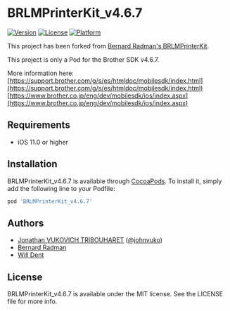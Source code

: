 # BRLMPrinterKit_v4.6.7

[![Version](https://img.shields.io/cocoapods/v/BRLMPrinterKit_v4.6.7.svg?style=flat)](https://cocoapods.org/pods/BRLMPrinterKit_v4.6.7)
[![License](https://img.shields.io/cocoapods/l/BRLMPrinterKit_v4.6.7.svg?style=flat)](https://cocoapods.org/pods/BRLMPrinterKit_v4.6.7)
[![Platform](https://img.shields.io/cocoapods/p/BRLMPrinterKit_v4.6.7.svg?style=flat)](https://cocoapods.org/pods/BRLMPrinterKit_v4.6.7)

This project has been forked from [Bernard Radman's BRLMPrinterKit](https://github.com/BernardRadman/BRLMPrinterKit).

This project is only a Pod for the Brother SDK v4.6.7.

More information here:
[https://support.brother.com/g/s/es/htmldoc/mobilesdk/index.html](https://support.brother.com/g/s/es/htmldoc/mobilesdk/index.html)
[https://www.brother.co.jp/eng/dev/mobilesdk/ios/index.aspx](https://www.brother.co.jp/eng/dev/mobilesdk/ios/index.aspx)

## Requirements

- iOS 11.0 or higher

## Installation

BRLMPrinterKit_v4.6.7 is available through [CocoaPods](https://cocoapods.org). To install
it, simply add the following line to your Podfile:

```ruby
pod 'BRLMPrinterKit_v4.6.7'
```

## Authors

- [Jonathan VUKOVICH TRIBOUHARET](https://github.com/jonathantribouharet) ([@johnvuko](https://twitter.com/johnvuko))
- [Bernard Radman](https://github.com/BernardRadman)
- [Will Dent](https://www.github.com/WillDent)

## License

BRLMPrinterKit_v4.6.7 is available under the MIT license. See the LICENSE file for more info.
